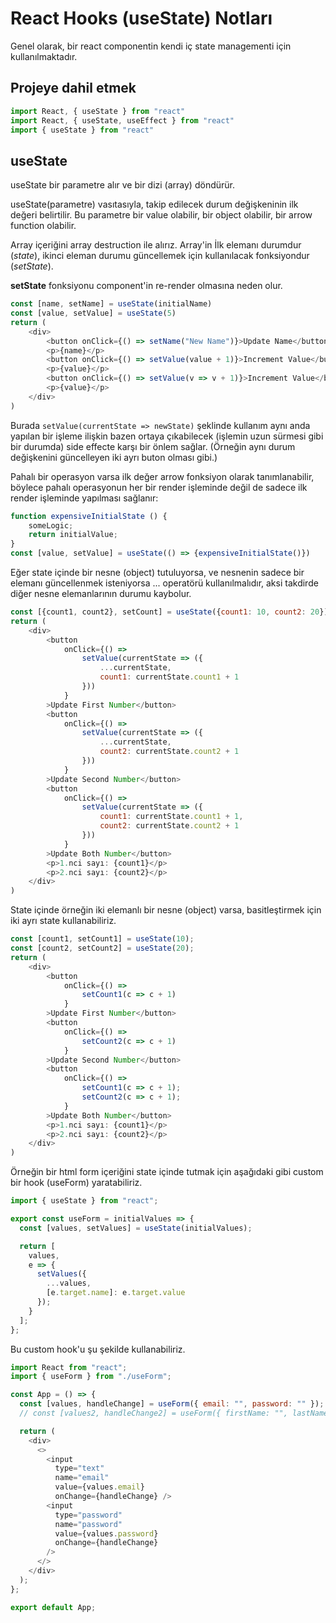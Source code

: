 # React Hooks (useState) Notları
Genel olarak, bir react componentin kendi iç state managementi için kullanılmaktadır.

## Projeye dahil etmek
```javascript
import React, { useState } from "react"
import React, { useState, useEffect } from "react"
import { useState } from "react"
```

## useState
useState bir parametre alır ve bir dizi (array) döndürür. 

useState(parametre) vasıtasıyla, takip edilecek durum değişkeninin ilk değeri belirtilir. Bu parametre bir value olabilir, bir object olabilir, bir arrow function olabilir.

Array içeriğini array destruction ile alırız. Array'in İlk elemanı durumdur (*state*), ikinci eleman durumu güncellemek için kullanılacak fonksiyondur (*setState*).

**setState** fonksiyonu component'in re-render olmasına neden olur.

```javascript
const [name, setName] = useState(initialName)
const [value, setValue] = useState(5)
return (
    <div>
        <button onClick={() => setName("New Name")}>Update Name</button>
        <p>{name}</p>
        <button onClick={() => setValue(value + 1)}>Increment Value</button>
        <p>{value}</p>
        <button onClick={() => setValue(v => v + 1)}>Increment Value</button>
        <p>{value}</p>
    </div>
)
```
Burada ```setValue(currentState => newState)``` şeklinde kullanım aynı anda yapılan bir işleme ilişkin bazen ortaya çıkabilecek (işlemin uzun sürmesi gibi bir durumda) side effecte karşı bir önlem sağlar. (Örneğin aynı durum değişkenini güncelleyen iki ayrı buton olması gibi.)

Pahalı bir operasyon varsa ilk değer arrow fonksiyon olarak tanımlanabilir, böylece pahalı operasyonun her bir render işleminde değil de sadece ilk render işleminde yapılması sağlanır:
```javascript
function expensiveInitialState () { 
    someLogic; 
    return initialValue; 
}
const [value, setValue] = useState(() => {expensiveInitialState()})
```

Eğer state içinde bir nesne (object) tutuluyorsa, ve nesnenin sadece bir elemanı güncellenmek isteniyorsa ... operatörü kullanılmalıdır, aksi takdirde diğer nesne elemanlarının durumu kaybolur.
```javascript
const [{count1, count2}, setCount] = useState({count1: 10, count2: 20});
return (
    <div>
        <button 
            onClick={() => 
                setValue(currentState => ({
                    ...currentState,
                    count1: currentState.count1 + 1
                }))
            }
        >Update First Number</button>
        <button 
            onClick={() => 
                setValue(currentState => ({
                    ...currentState,
                    count2: currentState.count2 + 1
                }))
            }
        >Update Second Number</button>
        <button 
            onClick={() => 
                setValue(currentState => ({
                    count1: currentState.count1 + 1,
                    count2: currentState.count2 + 1
                }))
            }
        >Update Both Number</button>
        <p>1.nci sayı: {count1}</p>
        <p>2.nci sayı: {count2}</p>
    </div>
)
```

State içinde örneğin iki elemanlı bir nesne (object) varsa, basitleştirmek için iki ayrı state kullanabiliriz.
```javascript
const [count1, setCount1] = useState(10);
const [count2, setCount2] = useState(20);
return (
    <div>
        <button 
            onClick={() => 
                setCount1(c => c + 1)
            }
        >Update First Number</button>
        <button 
            onClick={() => 
                setCount2(c => c + 1)
            }
        >Update Second Number</button>
        <button 
            onClick={() => 
                setCount1(c => c + 1);
                setCount2(c => c + 1);
            }
        >Update Both Number</button>
        <p>1.nci sayı: {count1}</p>
        <p>2.nci sayı: {count2}</p>
    </div>
)
```

Örneğin bir html form içeriğini state içinde tutmak için aşağıdaki gibi custom bir hook (useForm) yaratabiliriz.
```javascript
import { useState } from "react";

export const useForm = initialValues => {
  const [values, setValues] = useState(initialValues);

  return [
    values,
    e => {
      setValues({
        ...values,
        [e.target.name]: e.target.value
      });
    }
  ];
};
```
Bu custom hook'u şu şekilde kullanabiliriz.
```javascript
import React from "react";
import { useForm } from "./useForm";

const App = () => {
  const [values, handleChange] = useForm({ email: "", password: "" });
  // const [values2, handleChange2] = useForm({ firstName: "", lastName: "" });

  return (
    <div>
      <>
        <input 
          type="text" 
          name="email" 
          value={values.email} 
          onChange={handleChange} />
        <input
          type="password"
          name="password"
          value={values.password}
          onChange={handleChange}
        />
      </>
    </div>
  );
};

export default App;
```